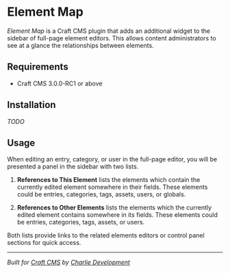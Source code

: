 # Element Map

*Element Map* is a Craft CMS plugin that adds an additional widget to the sidebar of full-page element editors. This allows content administrators to see at a glance the relationships between elements.

## Requirements

* Craft CMS 3.0.0-RC1 or above

## Installation

_TODO_

## Usage

When editing an entry, category, or user in the full-page editor, you will be presented a panel in the sidebar with two lists.

1. **References to This Element** lists the elements which contain the currently edited element somewhere in their fields. These elements could be entries, categories, tags, assets, users, or globals.

2. **References to Other Elements** lists the elements which the currently edited element contains somewhere in its fields. These elements could be entries, categories, tags, assets, or users.

Both lists provide links to the related elements editors or control panel sections for quick access.

---

*Built for [Craft CMS](https://craftcms.com/) by [Charlie Development](http://charliedev.com/)*
